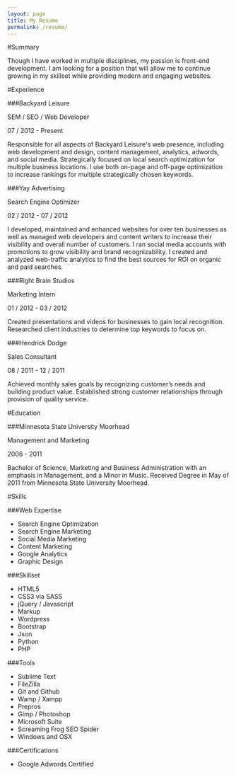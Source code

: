 ```yaml
---
layout: page
title: My Resume
permalink: /resume/
---
```


#Summary

Though I have worked in multiple disciplines, my passion is front-end development. I am looking for a position that will allow me to continue growing in my skillset while providing modern and engaging websites.

#Experience

###Backyard Leisure

SEM / SEO / Web Developer

07 / 2012 - Present

Responsible for all aspects of Backyard Leisure's web presence, including web development and design, content management, analytics, adwords, and social media. Strategically focused on local search optimization for multiple business locations. I use both on-page and off-page optimization to increase rankings for multiple strategically chosen keywords.

###Yay Advertising

Search Engine Optimizer

02 / 2012 - 07 / 2012

I developed, maintained and enhanced websites for over ten businesses as well as managed web developers and content writers to increase their visibility and overall number of customers. I ran social media accounts with promotions to grow visibility and brand recognizability. I created and analyzed web-traffic analytics to find the best sources for ROI on organic and paid searches.

###Right Brain Studios

Marketing Intern

01 / 2012 - 03 / 2012

Created presentations and videos for businesses to gain local recognition. Researched client industries to determine top keywords to focus on.

###Hendrick Dodge

Sales Consultant

08 / 2011 - 12 / 2011

Achieved monthly sales goals by recognizing customer’s needs and building product value. Established strong customer relationships through provision of quality service.

#Education

###Minnesota State University Moorhead

Management and Marketing

2006 - 2011

Bachelor of Science, Marketing and Business Administration with an emphasis in Management, and a Minor in Music. Received Degree in May of 2011 from Minnesota State University Moorhead.

#Skills

###Web Expertise

* Search Engine Optimization
* Search Engine Marketing
* Social Media Marketing
* Content Marketing
* Google Analytics
* Graphic Design

###Skillset

* HTML5
* CSS3 via SASS
* jQuery / Javascript
* Markup
* Wordpress
* Bootstrap
* Json
* Python
* PHP

###Tools

* Sublime Text
* FileZilla
* Git and Github
* Wamp / Xampp
* Prepros
* Gimp / Photoshop
* Microsoft Suite
* Screaming Frog SEO Spider
* Windows and OSX

###Certifications

* Google Adwords Certified